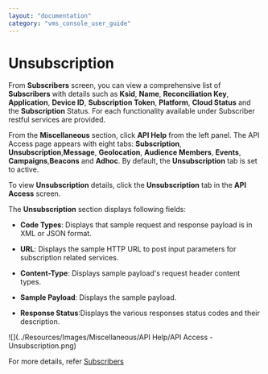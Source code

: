 ```yaml
---
layout: "documentation"
category: "vms_console_user_guide"
---
```

                           

Unsubscription
==============

From **Subscribers** screen, you can view a comprehensive list of **Subscribers** with details such as **Ksid**, **Name**, **Reconciliation Key**, **Application**, **Device ID**, **Subscription Token**, **Platform**, **Cloud Status** and the **Subscription** Status. For each functionality available under Subscriber restful services are provided.

From the **Miscellaneous** section, click ****API Help**** from the left panel. The API Access page appears with eight tabs: **Subscription**, **Unsubscription**,**Message**, **Geolocation**, **Audience Members**, **Events**, **Campaigns**,**Beacons** and **Adhoc**. By default, the **Unsubscription** tab is set to active.

To view **Unsubscription** details, click the **Unsubscription** tab in the **API Access** screen.

The **Unsubscription** section displays following fields:

*   **Code Types**: Displays that sample request and response payload is in XML or JSON format.
*   **URL**: Displays the sample HTTP URL to post input parameters for subscription related services.
*   **Content-Type**: Displays sample payload's request header content types.
*   **Sample Payload**: Displays the sample payload.
    
*   **Response Status**:Displays the various responses status codes and their description.

![](../Resources/Images/Miscellaneous/API Help/API Access - Unsubscription.png)

For more details, refer [Subscribers](../Subscription.html)
